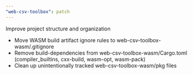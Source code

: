 ```yaml
---
"web-csv-toolbox": patch
---
```


Improve project structure and organization

- Move WASM build artifact ignore rules to web-csv-toolbox-wasm/.gitignore
- Remove build-dependencies from web-csv-toolbox-wasm/Cargo.toml (compiler_builtins, cxx-build, wasm-opt, wasm-pack)
- Clean up unintentionally tracked web-csv-toolbox-wasm/pkg files
